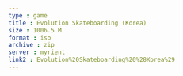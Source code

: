 ```yaml
---
type : game
title : Evolution Skateboarding (Korea)
size : 1006.5 M
format : iso
archive : zip
server : myrient
link2 : Evolution%20Skateboarding%20%28Korea%29
---
```

